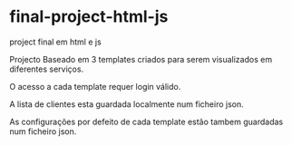 # final-project-html-js
project final em html e js

Projecto Baseado em 3 templates criados para serem visualizados em diferentes serviços.

O acesso a cada template requer login válido.

A lista de clientes esta guardada localmente num ficheiro json.

As configurações por defeito de cada template estão tambem guardadas num ficheiro json.
